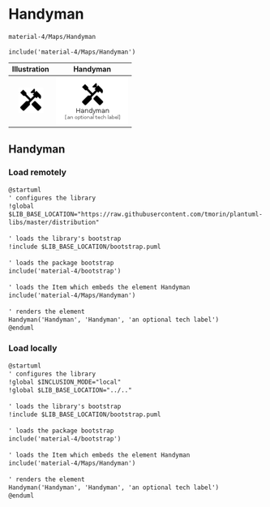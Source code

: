 # Handyman


```text
material-4/Maps/Handyman
```

```text
include('material-4/Maps/Handyman')
```



| Illustration | Handyman |
| :---: | :---: |
| ![illustration for Illustration](../../material-4/Maps/Handyman.png) | ![illustration for Handyman](../../material-4/Maps/Handyman.Local.png) |




## Handyman

### Load remotely
```plantuml
@startuml
' configures the library
!global $LIB_BASE_LOCATION="https://raw.githubusercontent.com/tmorin/plantuml-libs/master/distribution"

' loads the library's bootstrap
!include $LIB_BASE_LOCATION/bootstrap.puml

' loads the package bootstrap
include('material-4/bootstrap')

' loads the Item which embeds the element Handyman
include('material-4/Maps/Handyman')

' renders the element
Handyman('Handyman', 'Handyman', 'an optional tech label')
@enduml
```

### Load locally
```plantuml
@startuml
' configures the library
!global $INCLUSION_MODE="local"
!global $LIB_BASE_LOCATION="../.."

' loads the library's bootstrap
!include $LIB_BASE_LOCATION/bootstrap.puml

' loads the package bootstrap
include('material-4/bootstrap')

' loads the Item which embeds the element Handyman
include('material-4/Maps/Handyman')

' renders the element
Handyman('Handyman', 'Handyman', 'an optional tech label')
@enduml
```

